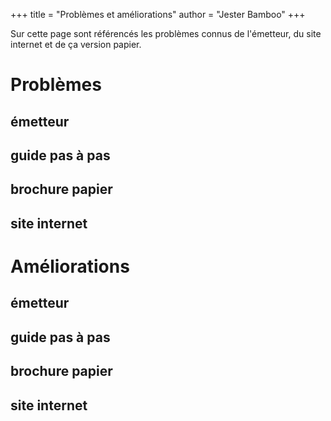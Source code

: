 +++
title = "Problèmes et améliorations"
author = "Jester Bamboo"
+++

Sur cette page sont référencés les problèmes connus de l'émetteur, du site internet et de ça version papier.

# Problèmes
## émetteur
## guide pas à pas
## brochure papier
## site internet

# Améliorations
## émetteur
## guide pas à pas
## brochure papier
## site internet

